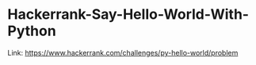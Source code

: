 # Hackerrank-Say-Hello-World-With-Python
Link: https://www.hackerrank.com/challenges/py-hello-world/problem
